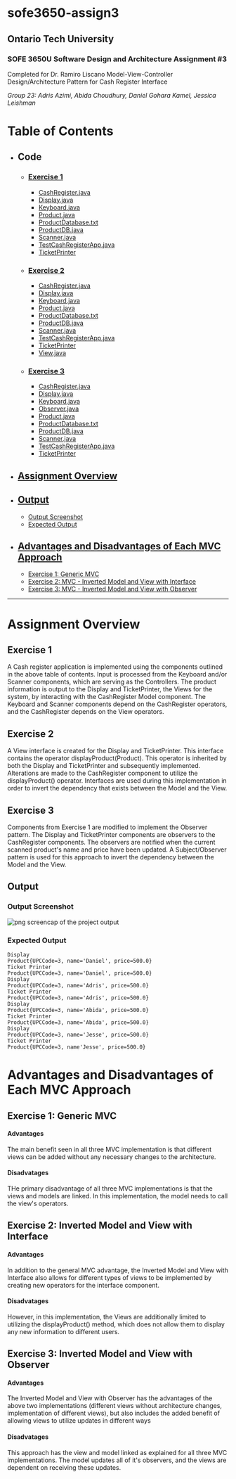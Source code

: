 # sofe3650-assign3
## Ontario Tech University 
### SOFE 3650U Software Design and Architecture Assignment #3
Completed for Dr. Ramiro Liscano
Model-View-Controller Design/Architecture Pattern for Cash Register Interface

_Group 23: Adris Azimi, Abida Choudhury, Daniel Gohara Kamel, Jessica Leishman_
# Table of Contents
- ## Code
    - ### [Exercise 1](https://github.com/jessica-leishman/sofe3650-assign3/tree/main/Exercise%201)
        - [CashRegister.java](https://github.com/jessica-leishman/sofe3650-assign3/blob/main/Exercise%201/CashRegister.java)
        - [Display.java](https://github.com/jessica-leishman/sofe3650-assign3/blob/main/Exercise%201/Display.java)
        - [Keyboard.java](https://github.com/jessica-leishman/sofe3650-assign3/blob/main/Exercise%201/Keyboard.java)
        - [Product.java](https://github.com/jessica-leishman/sofe3650-assign3/blob/main/Exercise%201/Product.java)
        - [ProductDatabase.txt](https://github.com/jessica-leishman/sofe3650-assign3/blob/main/Exercise%201/ProductDatabase.txt)
        - [ProductDB.java](https://github.com/jessica-leishman/sofe3650-assign3/blob/main/Exercise%201/ProductDB.java)
        - [Scanner.java](https://github.com/jessica-leishman/sofe3650-assign3/blob/main/Exercise%201/Scanner.java)
        - [TestCashRegisterApp.java](https://github.com/jessica-leishman/sofe3650-assign3/blob/main/Exercise%201/TestCashRegisterApp.java)
        - [TicketPrinter](https://github.com/jessica-leishman/sofe3650-assign3/blob/main/Exercise%201/TicketPrinter.java)
    - ### [Exercise 2](https://github.com/jessica-leishman/sofe3650-assign3/tree/main/Exercise%202)
        - [CashRegister.java](https://github.com/jessica-leishman/sofe3650-assign3/blob/main/Exercise%202/CashRegister.java)
        - [Display.java](https://github.com/jessica-leishman/sofe3650-assign3/blob/main/Exercise%202/Display.java)
        - [Keyboard.java](https://github.com/jessica-leishman/sofe3650-assign3/blob/main/Exercise%202/Keyboard.java)
        - [Product.java](https://github.com/jessica-leishman/sofe3650-assign3/blob/main/Exercise%202/Product.java)
        - [ProductDatabase.txt](https://github.com/jessica-leishman/sofe3650-assign3/blob/main/Exercise%202/ProductDatabase.txt)
        - [ProductDB.java](https://github.com/jessica-leishman/sofe3650-assign3/blob/main/Exercise%202/ProductDB.java)
        - [Scanner.java](https://github.com/jessica-leishman/sofe3650-assign3/blob/main/Exercise%202/Scanner.java)
        - [TestCashRegisterApp.java](https://github.com/jessica-leishman/sofe3650-assign3/blob/main/Exercise%202/TestCashRegisterApp.java)
        - [TicketPrinter](https://github.com/jessica-leishman/sofe3650-assign3/blob/main/Exercise%202/TicketPrinter.java)
        - [View.java](https://github.com/jessica-leishman/sofe3650-assign3/blob/main/Exercise%202/View.java)
    - ### [Exercise 3](https://github.com/jessica-leishman/sofe3650-assign3/tree/main/Exercise%203)
        - [CashRegister.java](https://github.com/jessica-leishman/sofe3650-assign3/blob/main/Exercise%203/CashRegister.java)
        - [Display.java](https://github.com/jessica-leishman/sofe3650-assign3/blob/main/Exercise%203/Display.java)
        - [Keyboard.java](https://github.com/jessica-leishman/sofe3650-assign3/blob/main/Exercise%203/Keyboard.java)
        - [Observer.java](https://github.com/jessica-leishman/sofe3650-assign3/blob/main/Exercise%203/Observer.java)
        - [Product.java](https://github.com/jessica-leishman/sofe3650-assign3/blob/main/Exercise%203/Product.java)
        - [ProductDatabase.txt](https://github.com/jessica-leishman/sofe3650-assign3/blob/main/Exercise%203/ProductDatabase.txt)
        - [ProductDB.java](https://github.com/jessica-leishman/sofe3650-assign3/blob/main/Exercise%203/ProductDB.java)
        - [Scanner.java](https://github.com/jessica-leishman/sofe3650-assign3/blob/main/Exercise%203/Scanner.java)
        - [TestCashRegisterApp.java](https://github.com/jessica-leishman/sofe3650-assign3/blob/main/Exercise%203/TestCashRegisterApp.java)
        - [TicketPrinter](https://github.com/jessica-leishman/sofe3650-assign3/blob/main/Exercise%203/TicketPrinter.java) 
- ## [Assignment Overview](https://github.com/jessica-leishman/sofe3650-assign3#assignment-overview-1)
- ## [Output](https://github.com/jessica-leishman/sofe3650-assign3/blob/main/README.md#output)
  -  [Output Screenshot](https://github.com/jessica-leishman/sofe3650-assign3/blob/main/README.md#output-screenshot)
  -  [Expected Output](https://github.com/jessica-leishman/sofe3650-assign3/blob/main/README.md#expected-output)

- ## [Advantages and Disadvantages of Each MVC Approach](https://github.com/jessica-leishman/sofe3650-assign3#advantages-and-disadvantages-of-each-mvc-approach-1)
  - [Exercise 1: Generic MVC](https://github.com/jessica-leishman/sofe3650-assign3#exercise-1-generic-mvc)
  - [Exercise 2: MVC - Inverted Model and View with Interface](https://github.com/jessica-leishman/sofe3650-assign3#exercise-2-inverted-model-and-view-with-interface)
  - [Exercise 3: MVC - Inverted Model and View with Observer](https://github.com/jessica-leishman/sofe3650-assign3#exercise-3-inverted-model-and-view-with-observer)
     
     
---
# Assignment Overview
## Exercise 1
A Cash register application is implemented using the components outlined in the above table of contents.  Input is processed from the Keyboard and/or Scanner components, which are serving as the Controllers.  The product information is output to the Display and TicketPrinter, the Views for the system, by interacting with the CashRegister Model component. The Keyboard and Scanner components depend on the CashRegister operators, and the CashRegister depends on the View operators.

## Exercise 2
A View interface is created for the Display and TicketPrinter.  This interface contains the operator displayProduct(Product).  This operator is inherited by both the Display and TicketPrinter and subsequently implemented.  Alterations are made to the CashRegister component to utilize the  displayProduct() operator.  Interfaces are used during this implementation in order to invert the dependency that exists between the Model and the View.

## Exercise 3
Components from Exercise 1 are modified to implement the Observer pattern.  The Display and TicketPrinter components are observers to the CashRegister components.  The observers are notified when the current scanned product's name and price have been updated.  A Subject/Observer pattern is used for this approach to invert the dependency between the Model and the View.

## Output
### Output Screenshot
![png screencap of the project output](https://github.com/jessica-leishman/sofe3650-assign3/blob/main/TestCashRegisterAppOutput.png)

### Expected Output
```
Display
Product{UPCCode=3, name='Daniel', price=500.0}
Ticket Printer
Product{UPCCode=3, name='Daniel', price=500.0}
Display
Product{UPCCode=3, name='Adris', price=500.0}
Ticket Printer
Product{UPCCode=3, name='Adris', price=500.0}
Display
Product{UPCCode=3, name='Abida', price=500.0}
Ticket Printer
Product{UPCCode=3, name='Abida', price=500.0}
Display
Product{UPCCode=3, name='Jesse', price=500.0}
Ticket Printer
Product{UPCCode=3, name'Jesse', price=500.0}
```
# Advantages and Disadvantages of Each MVC Approach
## Exercise 1: Generic MVC
#### Advantages
The main benefit seen in all three MVC implementation is that different views can be added without any necessary changes to the architecture.
#### Disadvatages
THe primary disadvantage of all three MVC implementations is that the views and models are linked.  In this implementation, the model needs to call the view's operators.

##  Exercise 2: Inverted Model and View with Interface
#### Advantages
In addition to the general MVC advantage, the Inverted Model and View with Interface also allows for different types of views to be implemented by creating new operators for the interface component.

#### Disadvatages
However, in this implementation, the Views are additionally limited to utilizing the displayProduct() method, which does not allow them to display any new information to different users.


##  Exercise 3: Inverted Model and View with Observer
#### Advantages
The Inverted Model and View with Observer has the advantages of the above two implementations (different views without architecture changes, implementation of different views), but also includes the added benefit of allowing views to utilize updates in different ways

#### Disadvatages
This approach has the view and model linked as explained for all three MVC implementations. The model updates all of it's observers, and the views are dependent on receiving these updates.
